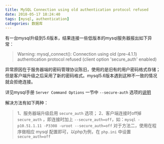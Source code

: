 ```yaml
---
title: MySQL Connection using old authentication protocol refused
date: 2018-05-17 18:24:40
tags: [mysql, authentication]
categories: 数据库
---
```


有一台mysql升级到5.6版本，结果连接一些低版本的mysql服务器报出如下异常：

> Warning: mysql_connect(): Connection using old (pre-4.1.1) authentication protocol refused (client option 'secure_auth' enabled)

异常原因在于服务器端的密码管理协议陈旧，使用的是旧有的用户密码格式存储；但是客户端升级之后采用了新的密码格式。mysql5.6版本遇到这种不一致的情况就会拒绝连接。

<!--more-->

详见mysql手册 `Server Command Options` 一节中 `--secure-auth` 选项的[说明](http://dev.mysql.com/doc/refman/5.6/en/server-options.html#option_mysqld_secure-auth)

解决方法有如下两种：

> 1、服务器端升级启用 `secure_auth` 选项；
> 2、客户端连接时off掉 `secure_auth` ，即连接时加上 `--secure_auth=off`，如：`mysql -p10.51.1.11 -P3308 -uroot --secure_auth=off`
> 对于方法二，使用在程序做相应 mysql 配置即可，以php为例，在 `php.ini` 中设置 `secure_auth=off`
